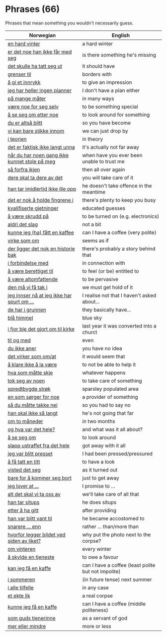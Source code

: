 # Phrases (66)

Phrases that mean something you wouldn't necessarily guess.

| Norwegian | English |
| --- | --- |
| [en hard vinter](https://www.ordnett.no/search?language=no&phrase=en%20hard%20vinter) | a hard winter |
| [er det noe han ikke får med seg](https://www.ordnett.no/search?language=no&phrase=er%20det%20noe%20han%20ikke%20får%20med%20seg) | is there something he's missing |
| [det skulle ha tatt seg ut](https://www.ordnett.no/search?language=no&phrase=det%20skulle%20ha%20tatt%20seg%20ut) | it should have |
| [grenser til](https://www.ordnett.no/search?language=no&phrase=grenser%20til) | borders with |
| [å gi et innrykk](https://www.ordnett.no/search?language=no&phrase=å%20gi%20et%20innrykk) | to give an impression |
| [jeg har heller ingen planner](https://www.ordnett.no/search?language=no&phrase=jeg%20har%20heller%20ingen%20planner) | I don't have a plan either |
| [på mange måter](https://www.ordnett.no/search?language=no&phrase=på%20mange%20måter) | in many ways |
| [være noe for seg selv](https://www.ordnett.no/search?language=no&phrase=være%20noe%20for%20seg%20selv) | to be something special |
| [å se seg om etter noe](https://www.ordnett.no/search?language=no&phrase=å%20se%20seg%20om%20etter%20noe) | to look around for something |
| [du er altså blitt](https://www.ordnett.no/search?language=no&phrase=du%20er%20altså%20blitt) | so you have become |
| [vi kan bare stikke innom](https://www.ordnett.no/search?language=no&phrase=vi%20kan%20bare%20stikke%20innom) | we can just drop by |
| [i teorien](https://www.ordnett.no/search?language=no&phrase=i%20teorien) | in theory |
| [det er faktisk ikke langt unna](https://www.ordnett.no/search?language=no&phrase=det%20er%20faktisk%20ikke%20langt%20unna) | it's actually not far away |
| [når du har noen gang ikke kunnet stole på meg](https://www.ordnett.no/search?language=no&phrase=når%20du%20har%20noen%20gang%20ikke%20kunnet%20stole%20på%20meg) | when have you ever been unable to trust me |
| [så forfra ikjen](https://www.ordnett.no/search?language=no&phrase=så%20forfra%20ikjen) | then all over again |
| [dere skal ta dere av det](https://www.ordnett.no/search?language=no&phrase=dere%20skal%20ta%20dere%20av%20det) | you will take care of it |
| [han tar imidlertid ikke ille opp](https://www.ordnett.no/search?language=no&phrase=han%20tar%20imidlertid%20ikke%20ille%20opp) | he doesn't take offence in the meantime |
| [det er nok å holde fingrene i](https://www.ordnett.no/search?language=no&phrase=det%20er%20nok%20å%20holde%20fingrene%20i) | there's plenty to keep you busy |
| [kvalifiserte gjetninger](https://www.ordnett.no/search?language=no&phrase=kvalifiserte%20gjetninger) | educated guesses |
| [å være skrudd på](https://www.ordnett.no/search?language=no&phrase=å%20være%20skrudd%20på) | to be turned on (e.g. electronics) |
| [aldri det slag](https://www.ordnett.no/search?language=no&phrase=aldri%20det%20slag) | not a bit |
| [kunne jeg (ha) fått en kaffee](https://www.ordnett.no/search?language=no&phrase=kunne%20jeg%20(ha)%20fått%20en%20kaffee) | can I have a coffee (very polite) |
| [virke som om](https://www.ordnett.no/search?language=no&phrase=virke%20som%20om) | seems as if |
| [der ligger det nok en historie bak](https://www.ordnett.no/search?language=no&phrase=der%20ligger%20det%20nok%20en%20historie%20bak) | there's probably a story behind that |
| [i forbindelse med](https://www.ordnett.no/search?language=no&phrase=i%20forbindelse%20med) | in connection with |
| [å være berettiget til](https://www.ordnett.no/search?language=no&phrase=å%20være%20berettiget%20til) | to feel (or be) entitled to |
| [å være altomfattende](https://www.ordnett.no/search?language=no&phrase=å%20være%20altomfattende) | to be pervasive |
| [den må vi få tak i](https://www.ordnett.no/search?language=no&phrase=den%20må%20vi%20få%20tak%20i) | we must get hold of it |
| [jeg innser nå at jeg ikke har spurt om ...](https://www.ordnett.no/search?language=no&phrase=jeg%20innser%20nå%20at%20jeg%20ikke%20har%20spurt%20om%20...) | I realise not that I haven't asked about... |
| [de har i grunnen](https://www.ordnett.no/search?language=no&phrase=de%20har%20i%20grunnen) | they basically have... |
| [blå himmel](https://www.ordnett.no/search?language=no&phrase=blå%20himmel) | blue sky |
| [i fjor ble det gjort om til kirke](https://www.ordnett.no/search?language=no&phrase=i%20fjor%20ble%20det%20gjort%20om%20til%20kirke) | last year it was converted into a churct |
| [til og med](https://www.ordnett.no/search?language=no&phrase=til%20og%20med) | even |
| [du ikke aner](https://www.ordnett.no/search?language=no&phrase=du%20ikke%20aner) | you have no idea |
| [det virker som om/at](https://www.ordnett.no/search?language=no&phrase=det%20virker%20som%20om/at) | it would seem that |
| [å klare ikke å la være](https://www.ordnett.no/search?language=no&phrase=å%20klare%20ikke%20å%20la%20være) | to not be able to help it |
| [hva som måtte skje](https://www.ordnett.no/search?language=no&phrase=hva%20som%20måtte%20skje) | whatever happens |
| [tok seg av noen](https://www.ordnett.no/search?language=no&phrase=tok%20seg%20av%20noen) | to take care of something |
| [spredtbygde strøk](https://www.ordnett.no/search?language=no&phrase=spredtbygde%20strøk) | sparsley populated area |
| [en som sørger for noe](https://www.ordnett.no/search?language=no&phrase=en%20som%20sørger%20for%20noe) | a provider of something |
| [så du måtte takke nei](https://www.ordnett.no/search?language=no&phrase=så%20du%20måtte%20takke%20nei) | so you had to say no |
| [han skal ikke så langt](https://www.ordnett.no/search?language=no&phrase=han%20skal%20ikke%20så%20langt) | he's not going that far |
| [om to måneder](https://www.ordnett.no/search?language=no&phrase=om%20to%20måneder) | in two months |
| [og hva var det hele?](https://www.ordnett.no/search?language=no&phrase=og%20hva%20var%20det%20hele?) | and what was it all about? |
| [å se seg om](https://www.ordnett.no/search?language=no&phrase=å%20se%20seg%20om) | to look around |
| [slapp ustraffet fra det hele](https://www.ordnett.no/search?language=no&phrase=slapp%20ustraffet%20fra%20det%20hele) | got away with it all |
| [jeg var blitt presset](https://www.ordnett.no/search?language=no&phrase=jeg%20var%20blitt%20presset) | I had been pressed/pressured |
| [å få tatt en titt](https://www.ordnett.no/search?language=no&phrase=å%20få%20tatt%20en%20titt) | to have a look |
| [visted det seg](https://www.ordnett.no/search?language=no&phrase=visted%20det%20seg) | as it turned out |
| [bare for å kommer seg bort](https://www.ordnett.no/search?language=no&phrase=bare%20for%20å%20kommer%20seg%20bort) | just to get away |
| [jeg lover at ...](https://www.ordnett.no/search?language=no&phrase=jeg%20lover%20at%20...) | I promise to ... |
| [alt det skal vi ta oss av](https://www.ordnett.no/search?language=no&phrase=alt%20det%20skal%20vi%20ta%20oss%20av) | we'll take care of all that |
| [han tar situps](https://www.ordnett.no/search?language=no&phrase=han%20tar%20situps) | he does situps |
| [etter å ha gitt](https://www.ordnett.no/search?language=no&phrase=etter%20å%20ha%20gitt) | after providing |
| [han var blitt vant til](https://www.ordnett.no/search?language=no&phrase=han%20var%20blitt%20vant%20til) | he became accostomed to |
| [snarere ... enn](https://www.ordnett.no/search?language=no&phrase=snarere%20...%20enn) | rather ... than/more than |
| [hvorfor legger bildet ved siden av liket?](https://www.ordnett.no/search?language=no&phrase=hvorfor%20legger%20bildet%20ved%20siden%20av%20liket?) | why put the photo next to the corpse? |
| [om vinteren](https://www.ordnett.no/search?language=no&phrase=om%20vinteren) | every winter |
| [å skylde en tjeneste](https://www.ordnett.no/search?language=no&phrase=å%20skylde%20en%20tjeneste) | to owe a favour |
| [kan jeg få en kaffe](https://www.ordnett.no/search?language=no&phrase=kan%20jeg%20få%20en%20kaffe) | can I have a coffee (least polite but not impolite) |
| [i sommeren](https://www.ordnett.no/search?language=no&phrase=i%20sommeren) | (in future tense) next summer |
| [i alle tilfelle](https://www.ordnett.no/search?language=no&phrase=i%20alle%20tilfelle) | in any case |
| [et ekte lik](https://www.ordnett.no/search?language=no&phrase=et%20ekte%20lik) | a real corpse |
| [kunne jeg få en kaffe](https://www.ordnett.no/search?language=no&phrase=kunne%20jeg%20få%20en%20kaffe) | can I have a coffee (middle politeness) |
| [som guds tjenerinne](https://www.ordnett.no/search?language=no&phrase=som%20guds%20tjenerinne) | as a servant of god |
| [mer eller mindre](https://www.ordnett.no/search?language=no&phrase=mer%20eller%20mindre) | more or less |

